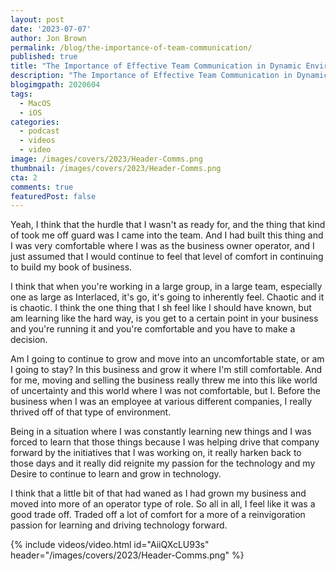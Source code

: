 ```yaml
---
layout: post
date: '2023-07-07'
author: Jon Brown
permalink: /blog/the-importance-of-team-communication/
published: true
title: "The Importance of Effective Team Communication in Dynamic Environments"
description: "The Importance of Effective Team Communication in Dynamic Environments"
blogimgpath: 2020604
tags:
  - MacOS
  - iOS
categories:
  - podcast
  - videos
  - video
image: /images/covers/2023/Header-Comms.png
thumbnail: /images/covers/2023/Header-Comms.png
cta: 2
comments: true
featuredPost: false
---
```

Yeah, I think that the hurdle that I wasn't as ready for, and the thing that kind of took me off guard was I came into the team. And I had built this thing and I was very comfortable where I was as the business owner operator, and I just assumed that I would continue to feel that level of comfort in continuing to build my book of business.

I think that when you're working in a large group, in a large team, especially one as large as Interlaced, it's go, it's going to inherently feel. Chaotic and it is chaotic. I think the one thing that I sh feel like I should have known, but am learning like the hard way, is you get to a certain point in your business and you're running it and you're comfortable and you have to make a decision.

Am I going to continue to grow and move into an uncomfortable state, or am I going to stay? In this business and grow it where I'm still comfortable. And for me, moving and selling the business really threw me into this like world of uncertainty and this world where I was not comfortable, but I. Before the business when I was an employee at various different companies, I really thrived off of that type of environment.

Being in a situation where I was  constantly learning new things and I was forced to learn that those things because I was helping drive that company forward by the initiatives that I was working on, it really harken back to those days and it really did reignite my passion for the technology and my   Desire to continue to learn and grow in technology.

I think that a little bit of that had waned as I had grown my business and moved into more of an operator type of role. So all in all, I feel like it was a good trade off. Traded off a lot of comfort for a more of a reinvigoration passion for learning and driving technology forward.  

{% include videos/video.html id="AiiQXcLU93s" header="/images/covers/2023/Header-Comms.png" %}